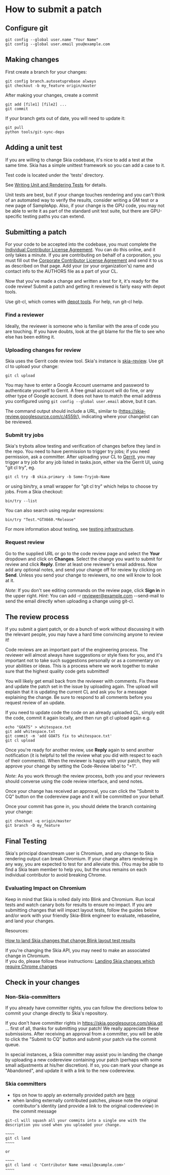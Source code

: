 How to submit a patch
=====================


Configure git
-------------

<!--?prettify lang=sh?-->

    git config --global user.name "Your Name"
    git config --global user.email you@example.com

Making changes
--------------

First create a branch for your changes:

<!--?prettify lang=sh?-->

    git config branch.autosetuprebase always
    git checkout -b my_feature origin/master

After making your changes, create a commit

<!--?prettify lang=sh?-->

    git add [file1] [file2] ...
    git commit

If your branch gets out of date, you will need to update it:

<!--?prettify lang=sh?-->

    git pull
    python tools/git-sync-deps

Adding a unit test
------------------

If you are willing to change Skia codebase, it's nice to add a test at the same
time. Skia has a simple unittest framework so you can add a case to it.

Test code is located under the 'tests' directory.

See [Writing Unit and Rendering Tests](../testing/tests) for details.

Unit tests are best, but if your change touches rendering and you can't think of
an automated way to verify the results, consider writing a GM test or a new page
of SampleApp. Also, if your change is the GPU code, you may not be able to write
it as part of the standard unit test suite, but there are GPU-specific testing
paths you can extend.

Submitting a patch
------------------

For your code to be accepted into the codebase, you must complete the
[Individual Contributor License
Agreement](http://code.google.com/legal/individual-cla-v1.0.html). You can do
this online, and it only takes a minute. If you are contributing on behalf of a
corporation, you must fill out the [Corporate Contributor License
Agreement](http://code.google.com/legal/corporate-cla-v1.0.html)
and send it to us as described on that page. Add your (or your organization's)
name and contact info to the AUTHORS file as a part of your CL.

Now that you've made a change and written a test for it, it's ready for the code
review! Submit a patch and getting it reviewed is fairly easy with depot tools.

Use git-cl, which comes with [depot
tools](http://sites.google.com/a/chromium.org/dev/developers/how-tos/install-depot-tools).
For help, run git-cl help.

### Find a reviewer

Ideally, the reviewer is someone who is familiar with the area of code you are
touching. If you have doubts, look at the git blame for the file to see who else
has been editing it.

### Uploading changes for review

Skia uses the Gerrit code review tool. Skia's instance is [skia-review](http://skia-review.googlesource.com).
Use git cl to upload your change:

<!--?prettify lang=sh?-->

    git cl upload

You may have to enter a Google Account username and password to authenticate
yourself to Gerrit. A free gmail account will do fine, or any
other type of Google account.  It does not have to match the email address you
configured using `git config --global user.email` above, but it can.

The command output should include a URL, similar to
(https://skia-review.googlesource.com/c/4559/), indicating where your changelist
can be reviewed.

### Submit try jobs

Skia's trybots allow testing and verification of changes before they land in the
repo. You need to have permission to trigger try jobs; if you need permission,
ask a committer. After uploading your CL to [Gerrit](https://skia-review.googlesource.com/),
you may trigger a try job for any job listed in tasks.json, either via the
Gerrit UI, using "git cl try", eg.

    git cl try -B skia.primary -b Some-Tryjob-Name

or using bin/try, a small wrapper for "git cl try" which helps to choose try jobs.
From a Skia checkout:

    bin/try --list

You can also search using regular expressions:

    bin/try "Test.*GTX660.*Release"

For more information about testing, see [testing infrastructure](https://skia.org/dev/testing/automated_testing).

### Request review

Go to the supplied URL or go to the code review page and select the **Your**
dropdown and click on **Changes**. Select the change you want to submit for
review and click **Reply**. Enter at least one reviewer's email address. Now
add any optional notes, and send your change off for review by clicking on
**Send**. Unless you send your change to reviewers, no one will know to look
at it.

_Note_: If you don't see editing commands on the review page, click **Sign in**
in the upper right. _Hint_: You can add -r reviewer@example.com --send-mail to
send the email directly when uploading a change using git-cl.


The review process
------------------

If you submit a giant patch, or do a bunch of work without discussing it with
the relevant people, you may have a hard time convincing anyone to review it!

Code reviews are an important part of the engineering process. The reviewer will
almost always have suggestions or style fixes for you, and it's important not to
take such suggestions personally or as a commentary on your abilities or ideas.
This is a process where we work together to make sure that the highest quality
code gets submitted!

You will likely get email back from the reviewer with comments. Fix these and
update the patch set in the issue by uploading again. The upload will explain
that it is updating the current CL and ask you for a message explaining the
change. Be sure to respond to all comments before you request review of an
update.

If you need to update code the code on an already uploaded CL, simply edit the
code, commit it again locally, and then run git cl upload again e.g.

    echo "GOATS" > whitespace.txt
    git add whitespace.txt
    git commit -m 'add GOATS fix to whitespace.txt'
    git cl upload

Once you're ready for another review, use **Reply** again to send another
notification (it is helpful to tell the review what you did with respect to each
of their comments). When the reviewer is happy with your patch, they will
approve your change by setting the Code-Review label to "+1".

_Note_: As you work through the review process, both you and your reviewers
should converse using the code review interface, and send notes.

Once your change has received an approval, you can click the "Submit to CQ"
button on the codereview page and it will be committed on your behalf.

Once your commit has gone in, you should delete the branch containing your change:

    git checkout -q origin/master
    git branch -D my_feature


Final Testing
-------------

Skia's principal downstream user is Chromium, and any change to Skia rendering
output can break Chromium. If your change alters rendering in any way, you are
expected to test for and alleviate this. (You may be able to find a Skia team
member to help you, but the onus remains on each individual contributor to avoid
breaking Chrome.

### Evaluating Impact on Chromium

Keep in mind that Skia is rolled daily into Blink and Chromium.  Run local tests
and watch canary bots for results to ensure no impact.  If you are submitting
changes that will impact layout tests, follow the guides below and/or work with
your friendly Skia-Blink engineer to evaluate, rebaseline, and land your
changes.

Resources:

[How to land Skia changes that change Blink layout test results](../chrome/layouttest)

If you're changing the Skia API, you may need to make an associated change in Chromium.  
If you do, please follow these instructions: [Landing Skia changes which require Chrome changes](../chrome/changes)


Check in your changes
---------------------

### Non-Skia-committers

If you already have committer rights, you can follow the directions below to
commit your change directly to Skia's repository.

If you don't have committer rights in https://skia.googlesource.com/skia.git ...
first of all, thanks for submitting your patch!  We really appreciate these
submissions.  After receiving an approval from a committer, you will be able to
click the "Submit to CQ" button and submit your patch via the commit queue.  

In special instances, a Skia committer may assist you in landing the change
by uploading a new codereview containing your patch (perhaps with some small
adjustments at his/her discretion).  If so, you can mark your change as
"Abandoned", and update it with a link to the new codereview.

### Skia committers 
  *  tips on how to apply an externally provided patch are [here](./patch)
  *  when landing externally contributed patches, please note the original
     contributor's identity (and provide a link to the original codereview) in the commit message

    git-cl will squash all your commits into a single one with the description you used when you uploaded your change.

    ~~~~
    git cl land
    ~~~~
    
    or
    
    ~~~~
    git cl land -c 'Contributor Name <email@example.com>'
    ~~~~
